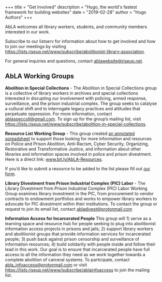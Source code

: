 +++
title = "Get Involved"
description = "Hugo, the world's fastest framework for building websites"
date = "2019-02-28"
author = "Hugo Authors"
+++

AbLA welcomes all library workers, students, and community members interested in our work.

Subscribe to our listserv for information about how to get involved and how to join our meetings by visiting https://lists.riseup.net/www/subscribe/abolitionist-library-association.

For general inquiries and questions, contact ablawebsite@riseup.net.


## AbLA Working Groups 

**Abolition in Special Collections** - The Abolition in Special Collections group is a collective of library workers in archives and special collections interested in disrupting our involvement with policing, armed response, surveillance, and the prison industrial complex. The group seeks to catalyse a cultural shift and to interrogate legacy practices and attitudes that perpetuate oppression. For more information, contact ablaspeccoll@gmail.com. To sign up for the group’s mailing list, visit https://lists.riseup.net/www/subscribe/abolition-in-special-collections. 


**Resource List Working Group** - This group created [an annotated spreadsheet](https://docs.google.com/spreadsheets/u/2/d/e/2PACX-1vTiWz-I4AX75Qgs7N7Cp6DqgANvv-E_31lnlizfjXrRczB0oY4NGlFO6DedXq_8HTMtbzxfnlGTp4jL/pubhtml) to support those looking for more information and resources on Police and Prison Abolition, Anti-Racism, Cyber Security, Organizing, Restorative and Transformative Justice, and information about other libraries and information spaces involved in police and prison divestment. Here is a direct link: www.bit.ly/AbLA-Resources.

If you’d like to submit a resource to be added to the list please fill out [our form](https://forms.gle/Hunna2BDy1DMMzWR8).


**Library Divestment from Prison Industrial Complex (PIC) Labor** - The Library Divestment from Prison Industrial Complex (PIC) Labor Working Group examines library investment in the PIC, from procurement to vendor contracts to endowment portfolios and works to empower library workers to advocate for PIC divestment within their institutions. To contact the group or request to join its email list, contact abladivest@protonmail.com 

**Information Access for Incarcerated People** 
This group will 1) serve as a learning space and resource hub for people seeking to plug into abolitionist information access projects in prisons and jails; 2) support library workers and abolitionist groups that provide information services for incarcerated people; 3) push back against prison censorship and surveillance of information resources; 4) build solidarity with people inside and follow their lead in this work. 
Our goal is to ensure that incarcerated people have full access to all the information they need as we work together towards a complete abolition of carceral systems. To participate, contact [abla_infoaccess@protonmail.com](mailto:abla_infoaccess@protonmail.com) or visit https://lists.riseup.net/www/subscribe/ablainfoaccess to join the mailing list.

